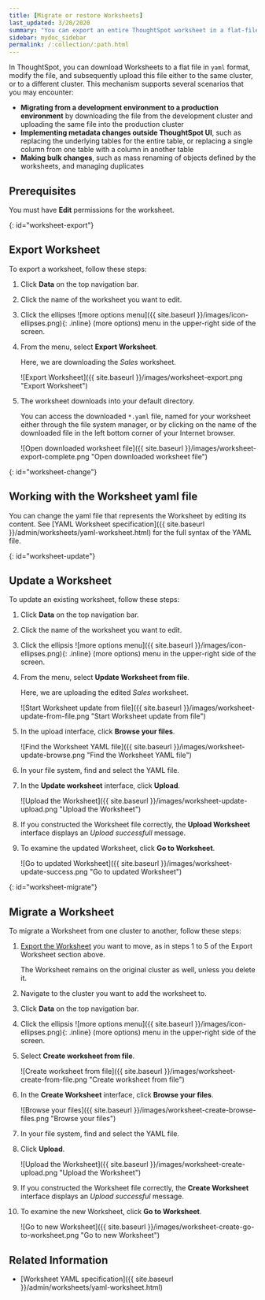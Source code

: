 ```yaml
---
title: [Migrate or restore Worksheets]
last_updated: 3/20/2020
summary: "You can export an entire ThoughtSpot worksheet in a flat-file format. After optional modification, you can migrate it to a different cluster, or restore it to the same cluster."
sidebar: mydoc_sidebar
permalink: /:collection/:path.html
---
```


In ThoughtSpot, you can download Worksheets to a flat file in `yaml` format, modify the file, and subsequently upload this file either to the same cluster, or to a different cluster. This mechanism supports several scenarios that you may encounter:

- <strong>Migrating from a development environment to a production environment</strong> by downloading the file from the development cluster and uploading the same file into the production cluster
- <strong>Implementing metadata changes outside ThoughtSpot UI</strong>, such as replacing the underlying tables for the entire table, or replacing a single column from one table with a column in another table
- <strong>Making bulk changes</strong>, such as mass renaming of objects defined by the worksheets, and managing duplicates

## Prerequisites

You must have **Edit** permissions for the worksheet.

{: id="worksheet-export"}
## Export Worksheet

To export a worksheet, follow these steps:

1. Click **Data** on the top navigation bar.

2. Click the name of the worksheet you want to edit.

3. Click the ellipses ![more options menu]({{ site.baseurl }}/images/icon-ellipses.png){: .inline} (more options) menu in the upper-right side of the screen.

4. From the menu, select **Export Worksheet**.

   Here, we are downloading the *Sales* worksheet.

   ![Export Worksheet]({{ site.baseurl }}/images/worksheet-export.png "Export Worksheet")

5. The worksheet downloads into your default directory.

   You can access the downloaded `*.yaml` file, named for your worksheet either through the file system manager, or by clicking on the name of the downloaded file in the left bottom corner of your Internet browser.

    ![Open downloaded worksheet file]({{ site.baseurl }}/images/worksheet-export-complete.png "Open downloaded worksheet file")

{: id="worksheet-change"}
## Working with the Worksheet yaml file

You can change the yaml file that represents the Worksheet by editing its content. See [YAML Worksheet specification]({{ site.baseurl }}/admin/worksheets/yaml-worksheet.html) for the full syntax of the YAML file.

{: id="worksheet-update"}
## Update a Worksheet

To update an existing worksheet, follow these steps:

1. Click **Data** on the top navigation bar.

2. Click the name of the worksheet you want to edit.

3. Click the ellipsis ![more options menu]({{ site.baseurl }}/images/icon-ellipses.png){: .inline} (more options) menu in the upper-right side of the screen.

4. From the menu, select **Update Worksheet from file**.

   Here, we are uploading the edited *Sales* worksheet.

   ![Start Worksheet update from file]({{ site.baseurl }}/images/worksheet-update-from-file.png "Start Worksheet update from file")

5. In the upload interface, click **Browse your files**.

   ![Find the Worksheet YAML file]({{ site.baseurl }}/images/worksheet-update-browse.png "Find the Worksheet YAML file")

6. In your file system, find and select the YAML file.

7. In the **Update worksheet** interface, click **Upload**.

   ![Upload the Worksheet]({{ site.baseurl }}/images/worksheet-update-upload.png "Upload the Worksheet")

8. If you constructed the Worksheet file correctly, the **Upload Worksheet** interface displays an *Upload successfull* message.

9. To examine the updated Worksheet, click **Go to Worksheet**.

   ![Go to updated Worksheet]({{ site.baseurl }}/images/worksheet-update-success.png "Go to updated Worksheet")

{: id="worksheet-migrate"}
## Migrate a Worksheet
To migrate a Worksheet from one cluster to another, follow these steps:

1. [Export the Worksheet](#worksheet-export) you want to move, as in steps 1 to 5 of the Export Worksheet section above.

    The Worksheet remains on the original cluster as well, unless you delete it.

2. Navigate to the cluster you want to add the worksheet to.

3. Click **Data** on the top navigation bar.

3. Click the ellipsis ![more options menu]({{ site.baseurl }}/images/icon-ellipses.png){: .inline} (more options) menu in the upper-right side of the screen.

4. Select **Create worksheet from file**.

    ![Create worksheet from file]({{ site.baseurl }}/images/worksheet-create-from-file.png "Create worksheet from file")

5. In the **Create Worksheet** interface, click **Browse your files**.

    ![Browse your files]({{ site.baseurl }}/images/worksheet-create-browse-files.png "Browse your files")

6. In your file system, find and select the YAML file.

7. Click **Upload**.

    ![Upload the Worksheet]({{ site.baseurl }}/images/worksheet-create-upload.png "Upload the Worksheet")

8. If you constructed the Worksheet file correctly, the **Create Worksheet** interface displays an *Upload successful* message.

9. To examine the new Worksheet, click **Go to Worksheet**.

      ![Go to new Worksheet]({{ site.baseurl }}/images/worksheet-create-go-to-worksheet.png "Go to new Worksheet")

## Related Information
- [Worksheet YAML specification]({{ site.baseurl }}/admin/worksheets/yaml-worksheet.html)
